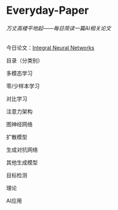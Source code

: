 # Everyday-Paper

###### 万丈高楼平地起——每日简读一篇AI相关论文

今日论文：[Integral Neural Networks](blob/main/论文/AI理论/Integral%20Neural%20Networks.md)

  

目录（分类别）

多模态学习

零/少样本学习

对比学习

注意力架构

图神经网络

扩散模型

生成对抗网络

其他生成模型

目标检测

理论

AI应用